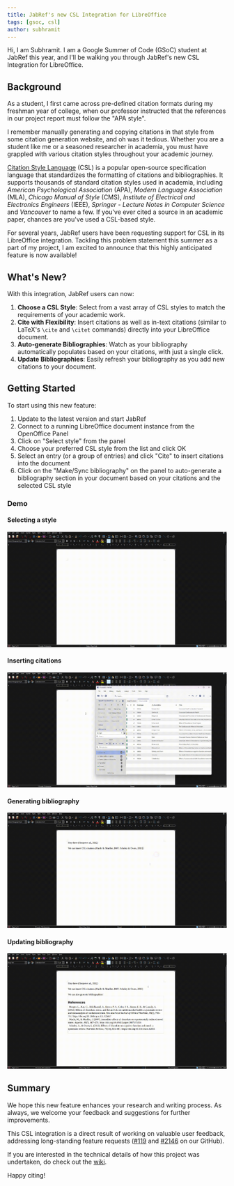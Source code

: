 ```yaml
---
title: JabRef's new CSL Integration for LibreOffice
tags: [gsoc, csl]
author: subhramit
---
```


Hi, I am Subhramit. I am a Google Summer of Code (GSoC) student at JabRef this year, and I'll be walking you through JabRef's new CSL Integration for LibreOffice.

## Background

As a student, I first came across pre-defined citation formats during my freshman year of college, when our professor instructed that the references in our project report must follow the "APA style".  

I remember manually generating and copying citations in that style from some citation generation website, and oh was it tedious. Whether you are a student like me or a seasoned researcher in academia, you must have grappled with various citation styles throughout your academic journey.

[Citation Style Language](https://citationstyles.org/) (CSL) is a popular open-source specification language that standardizes the formatting of citations and bibliographies. It supports thousands of standard citation styles used in academia, including *American Psychological Association* (APA), *Modern Language Association* (MLA), *Chicago Manual of Style* (CMS), *Institute of Electrical and Electronics Engineers* (IEEE), *Springer - Lecture Notes in Computer Science* and *Vancouver* to name a few. If you've ever cited a source in an academic paper, chances are you've used a CSL-based style.

For several years, JabRef users have been requesting support for CSL in its LibreOffice integration. Tackling this problem statement this summer as a part of my project, I am excited to announce that this highly anticipated feature is now available!

## What's New?

With this integration, JabRef users can now:

1. **Choose a CSL Style**: Select from a vast array of CSL styles to match the requirements of your academic work.
2. **Cite with Flexibility**: Insert citations as well as in-text citations (similar to LaTeX's `\cite` and `\citet` commands) directly into your LibreOffice document.
3. **Auto-generate Bibliographies**: Watch as your bibliography automatically populates based on your citations, with just a single click.
4. **Update Bibliographies**: Easily refresh your bibliography as you add new citations to your document.

## Getting Started

To start using this new feature:

1. Update to the latest version and start JabRef
2. Connect to a running LibreOffice document instance from the OpenOffice Panel
3. Click on "Select style" from the panel
4. Choose your preferred CSL style from the list and click OK
5. Select an entry (or a group of entries) and click "Cite" to insert citations into the document
6. Click on the "Make/Sync bibliography" on the panel to auto-generate a bibliography section in your document based on your citations and the selected CSL style

### Demo

#### Selecting a style

![Selecting a style](../img/selecting-a-style.gif)

#### Inserting citations

![Inserting citations](../img/cite.gif)

#### Generating bibliography

![Generating bibliography](../img/bibliography.gif)

#### Updating bibliography

![Updating bibliography](../img/refresh.gif)

## Summary

We hope this new feature enhances your research and writing process. As always, we welcome your feedback and suggestions for further improvements.

This CSL integration is a direct result of working on valuable user feedback, addressing long-standing feature requests ([#119](https://github.com/JabRef/jabref/issues/119) and [#2146](https://github.com/JabRef/jabref/issues/2146) on our GitHub).

If you are interested in the technical details of how this project was undertaken, do check out the [wiki](https://github.com/JabRef/jabref/wiki/GSoC-2024-%E2%80%90-Improved-CSL-Support-%28and-more-LibreOffice%E2%80%90JabRef-integration-enhancements%29).

Happy citing!
